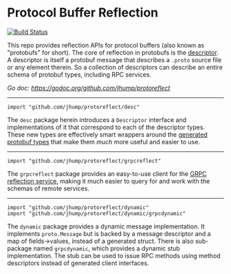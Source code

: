 # Protocol Buffer Reflection
[![Build Status](https://travis-ci.org/jhump/protoreflect.svg?branch=master)](https://travis-ci.org/jhump/protoreflect/branches)

This repo provides reflection APIs for protocol buffers (also known as "protobufs" for short).
The core of reflection in protobufs is the
[descriptor](https://github.com/google/protobuf/blob/199d82fde1734ab5bc931cd0de93309e50cd7ab9/src/google/protobuf/descriptor.proto).
A descriptor is itself a protobuf message that describes a `.proto` source file or any element
therein. So a collection of descriptors can describe an entire schema of protobuf types, including
RPC services.

*Go doc: https://godoc.org/github.com/jhump/protoreflect*

----
```
import "github.com/jhump/protoreflect/desc"
```

The `desc` package herein introduces a `Descriptor` interface and implementations of it that
correspond to each of the descriptor types. These new types are effectively smart wrappers around
the [generated protobuf types](https://github.com/golang/protobuf/blob/master/protoc-gen-go/descriptor/descriptor.pb.go)
that make them *much* more useful and easier to use.

----
```
import "github.com/jhump/protoreflect/grpcreflect"
```

The `grpcreflect` package provides an easy-to-use client for the
[GRPC reflection service](https://github.com/grpc/grpc-go/blob/6bd4f6eb1ea9d81d1209494242554dcde44429a4/reflection/grpc_reflection_v1alpha/reflection.proto#L36),
making it much easier to query for and work with the schemas of remote services.

----
```
import "github.com/jhump/protoreflect/dynamic"
import "github.com/jhump/protoreflect/dynamic/grpcdynamic"
```

The `dynamic` package provides a dynamic message implementation. It implements `proto.Message` but
is backed by a message descriptor and a map of fields->values, instead of a generated struct. There
is also sub-package named `grpcdynamic`, which provides a dynamic stub implementation. The stub can
be used to issue RPC methods using method descriptors instead of generated client interfaces.
